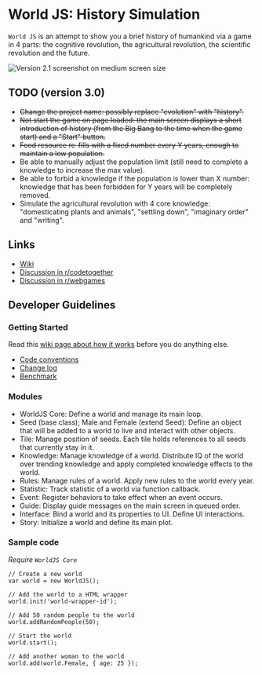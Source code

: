 World JS: History Simulation
========

`World JS` is an attempt to show you a brief history of humankind via a game in 4 parts: the cognitive revolution, the agricultural revolution, the scientific revolution and the future.

![Version 2.1 screenshot on medium screen size](https://f.cloud.github.com/assets/4688035/1219134/f2a1be04-26c5-11e3-8a8b-84505d67ce3d.png "Version 2.1 screenshot on medium screen size")

## TODO (version 3.0)

* ~~Change the project name: possibly replace "evolution" with "history".~~
* ~~Not start the game on page loaded: the main screen displays a short introduction of history (from the Big Bang to the time when the game start) and a "Start" button.~~
* ~~Food resource re-fills with a fixed number every Y years, enough to maintain a low population.~~
* Be able to manually adjust the population limit (still need to complete a knowledge to increase the max value).
* Be able to forbid a knowledge if the population is lower than X number: knowledge that has been forbidden for Y years will be completely removed.
* Simulate the agricultural revolution with 4 core knowledge: "domesticating plants and animals", "settling down", "imaginary order" and "writing".

## Links
* [Wiki](https://github.com/anvoz/world-js/wiki)
* [Discussion in r/codetogether](http://www.reddit.com/r/codetogether/comments/1in075/game_project_world_js_evolution_simulator_looking/)
* [Discussion in r/webgames](http://www.reddit.com/r/WebGames/comments/1mfl6t/world_js_evolution_simulator/)

## Developer Guidelines

### Getting Started
Read this [wiki page about how it works](https://github.com/anvoz/world-js/wiki) before you do anything else.

* [Code conventions](https://github.com/anvoz/world-js/wiki/Code-Conventions)
* [Change log](https://github.com/anvoz/world-js/wiki/Change-Log)
* [Benchmark](https://github.com/anvoz/world-js/wiki/Benchmark)

### Modules
* WorldJS Core: Define a world and manage its main loop.
 * Seed (base class); Male and Female (extend Seed): Define an object that will be added to a world to live and interact with other objects.
 * Tile: Manage position of seeds. Each tile holds references to all seeds that currently stay in it.
 * Knowledge: Manage knowledge of a world. Distribute IQ of the world over trending knowledge and apply completed knowledge effects to the world.
 * Rules: Manage rules of a world. Apply new rules to the world every year.
 * Statistic: Track statistic of a world via function callback.
 * Event: Register behaviors to take effect when an event occurs.
 * Guide: Display guide messages on the main screen in queued order.
* Interface: Bind a world and its properties to UI. Define UI interactions.
* Story: Initialize a world and define its main plot.

### Sample code

_Require `WorldJS Core`_
```
// Create a new world
var world = new WorldJS();

// Add the world to a HTML wrapper
world.init('world-wrapper-id');

// Add 50 random people to the world
world.addRandomPeople(50);

// Start the world
world.start();

// Add another woman to the world
world.add(world.Female, { age: 25 });
```
